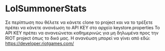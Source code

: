 # LolSummonerStats
Σε περίπτωση που θέλετε να κάνετε clone το project και να το τρέξετε πρέπει να κάνετε ανανέωση το API KEY στο αρχείο keystore.properties
To API KEY πρέπει να ανανεώνεται καθημερινώς για μη δηλωμένα προς την RIOT project όπως το δικό μας.
Η ανανέωση μπορεί να γίνει από εδώ: https://developer.riotgames.com/
